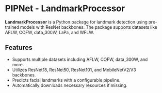 # PIPNet - LandmarkProcessor

**LandmarkProcessor** is a Python package for landmark detection using pre-trained models with ResNet backbones. The package supports datasets like AFLW, COFW, data_300W, LaPa, and WFLW.

## Features

- Supports multiple datasets including AFLW, COFW, data_300W, and more.
- Utilizes ResNet18, ResNet50, ResNet101, and MobileNetV2/V3 backbones.
- Predicts facial landmarks with a configurable pipeline.
- Automatically downloads necessary resources if missing.